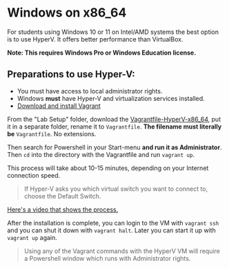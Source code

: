 # Windows on x86_64

For students using Windows 10 or 11 on Intel/AMD systems the best option is to use HyperV. It offers better performance than VirtualBox.

**Note: This requires Windows Pro or Windows Education license.**

## Preparations to use Hyper-V:

* You must have access to local administrator rights. 
* Windows **must** have Hyper-V and virtualization services installed.
* [Download and install Vagrant](https://developer.hashicorp.com/vagrant/downloads?product_intent=vagrant)

From the "Lab Setup" folder, download the [Vagrantfile-HyperV-x86_64](https://github.com/unixerius/DSO/blob/readme-july/Lab%20setup/Vagrantfile-HyperV-x86_64), put it in a separate folder, rename it to `Vagrantfile`. **The filename must literally be** `Vagrantfile`. No extensions.

Then search for Powershell in your Start-menu **and run it as Administrator**. Then `cd` into the directory with the Vagrantfile and run `vagrant up`.

This process will take about 10-15 minutes, depending on your Internet connection speed.

> If Hyper-V asks you which virtual switch you want to connect to, choose the Default Switch.

[Here's a video that shows the process.](https://www.youtube.com/watch?v=DsEdfCggXlQ)

After the installation is complete, you can login to the VM with `vagrant ssh` and you can shut it down with `vagrant halt`. Later you can start it up with `vagrant up` again.

> Using any of the Vagrant commands with the HyperV VM will require a Powershell window which runs with Administrator rights.

